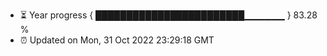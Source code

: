 - ⏳ Year progress { ████████████████████████▁▁▁▁▁▁ } 83.28 %
- ⏰ Updated on Mon, 31 Oct 2022 23:29:18 GMT

